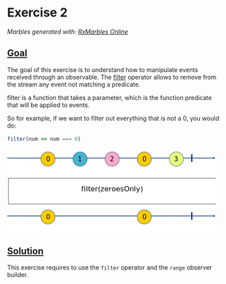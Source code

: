 Exercise 2 
==========

_Marbles generated with: [RxMarbles Online](https://rx-marbles-online.herokuapp.com/)_

## [Goal](./index.test.js)

The goal of this exercise is to understand how to manipulate events received through an observable. The
[filter](https://rxjs.dev/api/operators/filter) operator allows to remove from the stream any event
not matching a predicate.

filter is a function that takes a parameter, which is the function predicate that will be applied to events.

So for example, if we want to filter out everything that is not a 0, you would do:

```js
filter(num => num === 0)
```
![What does the filter say](./img/ex2.png)

## [Solution](./index.js)

This exercise requires to use the `filter` operator and the `range` observer builder.